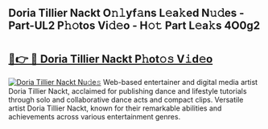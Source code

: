 ## Doria Tillier Nackt O𝚗𝚕yf𝚊ns L𝚎a𝚔ed N𝚞𝚍es - Part-UL2 P𝚑𝚘tos Vi𝚍𝚎o - H𝚘𝚝 Part L𝚎a𝚔s 4O0g2

# <h2><a href="http://kfaz57c.oniu.top/?m=Doria+Tillier+Nackt">🔗👉 🔴 Doria Tillier Nackt P𝚑ot𝚘𝚜 V𝚒d𝚎o</a></h2>

[![Doria Tillier Nackt Nu𝚍e𝚜](https://i.imgur.com/0qMVB7G.gif)](http://kfaz57c.oniu.top/?m=Doria+Tillier+Nackt)
Web-based entertainer and digital media artist Doria Tillier Nackt, acclaimed for publishing dance and lifestyle tutorials through solo and collaborative dance acts and compact clips. Versatile artist Doria Tillier Nackt, known for their remarkable abilities and achievements across various entertainment genres.  
